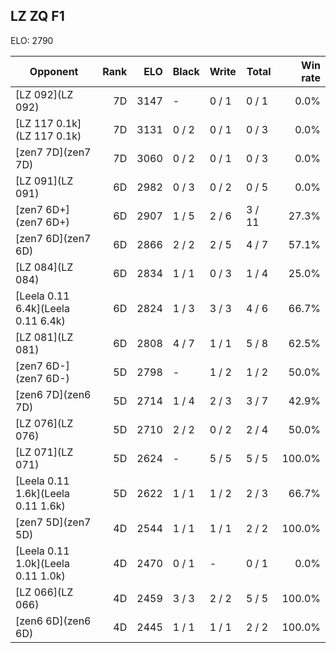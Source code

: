 ## LZ ZQ F1 ##

ELO: 2790

Opponent | Rank | ELO | Black | Write | Total | Win rate
---------|-----:|----:|-------|-------|-------|-------:
[LZ 092](LZ 092) | 7D | 3147 | - | 0 / 1 | 0 / 1 | 0.0%
[LZ 117 0.1k](LZ 117 0.1k) | 7D | 3131 | 0 / 2 | 0 / 1 | 0 / 3 | 0.0%
[zen7 7D](zen7 7D) | 7D | 3060 | 0 / 2 | 0 / 1 | 0 / 3 | 0.0%
[LZ 091](LZ 091) | 6D | 2982 | 0 / 3 | 0 / 2 | 0 / 5 | 0.0%
[zen7 6D+](zen7 6D+) | 6D | 2907 | 1 / 5 | 2 / 6 | 3 / 11 | 27.3%
[zen7 6D](zen7 6D) | 6D | 2866 | 2 / 2 | 2 / 5 | 4 / 7 | 57.1%
[LZ 084](LZ 084) | 6D | 2834 | 1 / 1 | 0 / 3 | 1 / 4 | 25.0%
[Leela 0.11 6.4k](Leela 0.11 6.4k) | 6D | 2824 | 1 / 3 | 3 / 3 | 4 / 6 | 66.7%
[LZ 081](LZ 081) | 6D | 2808 | 4 / 7 | 1 / 1 | 5 / 8 | 62.5%
[zen7 6D-](zen7 6D-) | 5D | 2798 | - | 1 / 2 | 1 / 2 | 50.0%
[zen6 7D](zen6 7D) | 5D | 2714 | 1 / 4 | 2 / 3 | 3 / 7 | 42.9%
[LZ 076](LZ 076) | 5D | 2710 | 2 / 2 | 0 / 2 | 2 / 4 | 50.0%
[LZ 071](LZ 071) | 5D | 2624 | - | 5 / 5 | 5 / 5 | 100.0%
[Leela 0.11 1.6k](Leela 0.11 1.6k) | 5D | 2622 | 1 / 1 | 1 / 2 | 2 / 3 | 66.7%
[zen7 5D](zen7 5D) | 4D | 2544 | 1 / 1 | 1 / 1 | 2 / 2 | 100.0%
[Leela 0.11 1.0k](Leela 0.11 1.0k) | 4D | 2470 | 0 / 1 | - | 0 / 1 | 0.0%
[LZ 066](LZ 066) | 4D | 2459 | 3 / 3 | 2 / 2 | 5 / 5 | 100.0%
[zen6 6D](zen6 6D) | 4D | 2445 | 1 / 1 | 1 / 1 | 2 / 2 | 100.0%
